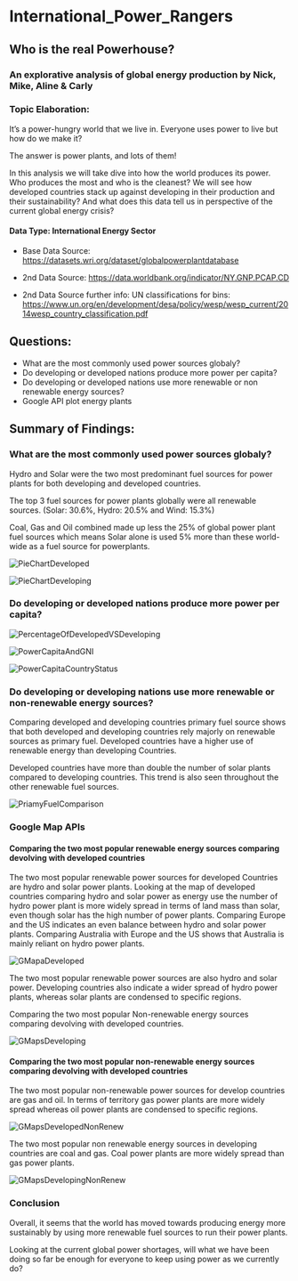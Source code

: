 # International_Power_Rangers

## Who is the real Powerhouse? 

### An explorative analysis of global energy production by Nick, Mike, Aline & Carly

### Topic Elaboration:
It’s a power-hungry world that we live in. Everyone uses power to live but how do we make it? 

The answer is power plants, and lots of them! 

In this analysis we will take dive into how the world produces its power. Who produces the most and who is the cleanest? We will see how developed countries stack up against developing in their production and their sustainability? And what does this data tell us in perspective of the current global energy crisis?


#### Data Type: International Energy Sector
* Base Data Source: https://datasets.wri.org/dataset/globalpowerplantdatabase

* 2nd Data Source: https://data.worldbank.org/indicator/NY.GNP.PCAP.CD 
* 2nd Data Source further info: UN classifications for bins: https://www.un.org/en/development/desa/policy/wesp/wesp_current/2014wesp_country_classification.pdf


## Questions:

  * What are the most commonly used power sources globaly?
  * Do developing or developed nations produce more power per capita?
  * Do developing or developed nations use more renewable or non renewable energy sources?
  * Google API plot energy plants


## Summary of Findings:

### What are the most commonly used power sources globaly?
Hydro and Solar were the two most predominant fuel sources for power plants for both developing and developed countries.

The top 3 fuel sources for power plants globally were all renewable sources.  (Solar: 30.6%, Hydro: 20.5% and Wind: 15.3%)

Coal, Gas and Oil combined made up less the 25% of global power plant fuel sources which means Solar alone is used 5% more than these world-wide as a fuel source for powerplants.


![PieChartDeveloped](Final_Visualizations/Developed%20PieChart.png)

![PieChartDeveloping](Final_Visualizations/Developing%20PieChart.png)


### Do developing or developed nations produce more power per capita?


![PercentageOfDevelopedVSDeveloping](Final_Visualizations/PercentageOfDevelopedVsDevelopingCountries.png)

![PowerCapitaAndGNI](Final_Visualizations/PowerCapacityAndGNIRelationship.png)

![PowerCapitaCountryStatus](Final_Visualizations/PowerCapacityCountryStatusOutliers.png)

### Do developing or developing nations use more renewable or non-renewable energy sources?

Comparing developed and developing countries primary fuel source shows that both developed and developing countries rely majorly on renewable sources as primary fuel. Developed countries have a higher use of renewable energy than developing Countries.

Developed countries have more than double the number of solar plants compared to developing countries. This trend is also seen throughout the other renewable fuel sources.

![PriamyFuelComparison](Final_Visualizations/Primary%20Fuel%20Comparison%20Chart.png)


### Google Map APIs

#### Comparing the two most popular renewable energy sources comparing devolving with developed countries

The two most popular renewable power sources for developed Countries are hydro and solar power plants. Looking at the map of developed countries comparing hydro and solar power as energy use the number of hydro power plant is more widely spread in terms of land mass than solar, even though solar has the high number of power plants. Comparing Europe and the US indicates an even balance between hydro and solar power plants. Comparing Australia with Europe and the US shows that Australia is mainly reliant on hydro power plants.

![GMapaDeveloped](Final_Visualizations/GMapsDeveloped_mostPop1.png)

The two most popular renewable power sources are also hydro and solar power. Developing countries also indicate a wider spread of hydro power plants, whereas solar plants are condensed to specific regions.

Comparing the two most popular Non-renewable energy sources comparing devolving with developed countries.

![GMapsDeveloping](Final_Visualizations/GMapsDeveloping_mostPop1.png)


#### Comparing the two most popular non-renewable energy sources comparing devolving with developed countries

The two most popular non-renewable power sources for develop countries are gas and oil. In terms of territory gas power plants are more widely spread whereas oil power plants are condensed to specific regions.

![GMapsDevelopedNonRenew](Final_Visualizations/GMapsDeveloped_mostPop_NonRenew1.png)

The two most popular non renewable energy sources in developing countries are coal and gas. Coal power plants are more widely spread than gas power plants.

![GMapsDevelopingNonRenew](Final_Visualizations/GMapsDeveloping_mostPop_NonRenew1.png)


### Conclusion

Overall, it seems that the world has moved towards producing energy more sustainably by using more renewable fuel sources to run their power plants. 

Looking at the current global power shortages, will what we have been doing so far be enough for everyone to keep using power as we currently do?
